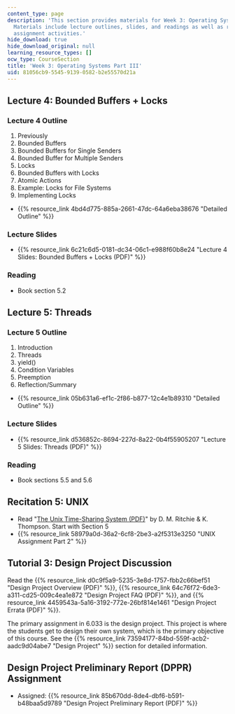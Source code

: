 ```yaml
---
content_type: page
description: 'This section provides materials for Week 3: Operating Systems Part III.
  Materials include lecture outlines, slides, and readings as well as recitation and
  assignment activities.'
hide_download: true
hide_download_original: null
learning_resource_types: []
ocw_type: CourseSection
title: 'Week 3: Operating Systems Part III'
uid: 81056cb9-5545-9139-0582-b2e55570d21a
---
```


Lecture 4: Bounded Buffers + Locks
----------------------------------

### Lecture 4 Outline

1.  Previously
2.  Bounded Buffers
3.  Bounded Buffers for Single Senders
4.  Bounded Buffer for Multiple Senders
5.  Locks
6.  Bounded Buffers with Locks
7.  Atomic Actions
8.  Example: Locks for File Systems
9.  Implementing Locks

*   {{% resource_link 4bd4d775-885a-2661-47dc-64a6eba38676 "Detailed Outline" %}}

### Lecture Slides

*   {{% resource_link 6c21c6d5-0181-dc34-06c1-e988f60b8e24 "Lecture 4 Slides: Bounded Buffers + Locks (PDF)" %}}

### Reading

*   Book section 5.2

Lecture 5: Threads
------------------

### Lecture 5 Outline

1.  Introduction
2.  Threads
3.  yield()
4.  Condition Variables
5.  Preemption
6.  Reflection/Summary

*   {{% resource_link 05b631a6-ef1c-2f86-b877-12c4e1b89310 "Detailed Outline" %}}

### Lecture Slides

*   {{% resource_link d536852c-8694-227d-8a22-0b4f55905207 "Lecture 5 Slides: Threads (PDF)" %}}

### Reading

*   Book sections 5.5 and 5.6

Recitation 5: UNIX
------------------

*   Read "[The Unix Time-Sharing System (PDF)](https://people.eecs.berkeley.edu/~brewer/cs262/unix.pdf)" by D. M. Ritchie & K. Thompson. Start with Section 5
*   {{% resource_link 58979a0d-36a2-6cf8-2be3-a2f5313e3250 "UNIX Assignment Part 2" %}}

Tutorial 3: Design Project Discussion
-------------------------------------

Read the {{% resource_link d0c9f5a9-5235-3e8d-1757-fbb2c66bef51 "Design Project Overview (PDF)" %}}, {{% resource_link 64c76f72-6de3-a311-cd25-009c4ea1e872 "Design Project FAQ (PDF)" %}}, and {{% resource_link 4459543a-5a16-3192-772e-26bf814e1461 "Design Project Errata (PDF)" %}}.

The primary assignment in 6.033 is the design project. This project is where the students get to design their own system, which is the primary objective of this course. See the {{% resource_link 73594177-84bd-559f-acb2-aadc9d04abe7 "Design Project" %}} section for detailed information.

Design Project Preliminary Report (DPPR) Assignment
---------------------------------------------------

*   Assigned: {{% resource_link 85b670dd-8de4-dbf6-b591-b48baa5d9789 "Design Project Preliminary Report (PDF)" %}}